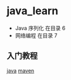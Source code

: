 # java_learn

* Java 序列化 在目录 6
* 网络编程 在目录 7

## 入门教程
[java](https://www.runoob.com/java/java-basic-syntax.html)
[maven](https://www.runoob.com/maven/maven-tutorial.html)